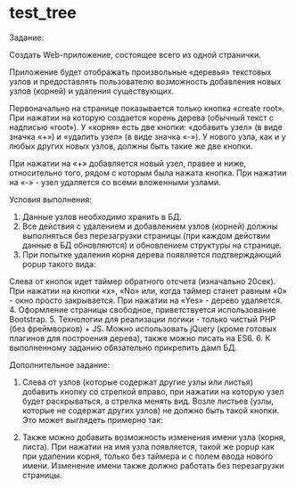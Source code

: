 # test_tree

Задание:

Создать Web-приложение, состоящее всего из одной странички.

Приложение будет отображать произвольные «деревья» текстовых узлов и предоставлять пользователю возможность добавления новых узлов (корней) и удаления существующих.

Первоначально на странице показывается только кнопка «create root». При нажатии на которую создается корень дерева (обычный текст с надписью «root»). У «корня» есть две кнопки: «добавить узел» (в виде значка «+») и «удалить узел» (в виде значка «-»).  У нового узла, как и у любых других новых узлов, должны быть такие же две кнопки.

При нажатии на «+» добавляется новый узел, правее и ниже, относительно того, рядом с которым была нажата кнопка. При нажатии на «-» - узел удаляется со всеми вложенными узлами.

Условия выполнения:

1.	Данные узлов необходимо хранить в БД.
2.	Все действия с удалением и добавлением узлов (корней) должны выполняться без перезагрузки страницы (при каждом действии данные в БД обновляются) и обновлением структуры на странице.
3.	При попытке удаления корня дерева появляется подтверждающий popup такого вида:

 

Слева от кнопок идет таймер обратного отсчета (изначально 20сек). При нажатии на кнопки «x», «No» или, когда таймер станет равным «0» - окно просто закрывается. При нажатии на «Yes» - дерево удаляется.
4.	Оформление страницы свободное, приветствуется использование Bootstrap.
5.	Технологии для реализации логики - только чистый PHP (без фреймворков) + JS. Можно использовать jQuery (кроме готовых плагинов для построения дерева), также можно писать на ES6.
6.	К выполненному заданию обязательно прикрепить дамп БД.

Дополнительное задание:

1.	Слева от узлов (которые содержат другие узлы или листья) добавить кнопку со стрелкой вправо, при нажатии на которую узел будет раскрываться, а стрелка менять вид. Возле листьев (узлы, которые не содержат других узлов) не должно быть такой кнопки.
Это может выглядеть примерно так:
 

2.	Также можно добавить возможность изменения имени узла (корня, листа). При нажатии на имя узла появляется, такой же popup как при удалении корня, только без таймера и с полем ввода нового имени. Изменение имени также должно работать без перезагрузки страницы.
